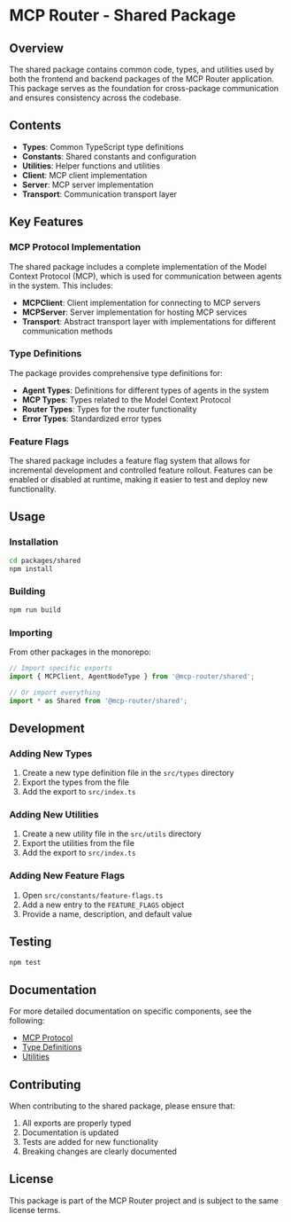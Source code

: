 # MCP Router - Shared Package

## Overview

The shared package contains common code, types, and utilities used by both the frontend and backend packages of the MCP Router application. This package serves as the foundation for cross-package communication and ensures consistency across the codebase.

## Contents

- **Types**: Common TypeScript type definitions
- **Constants**: Shared constants and configuration
- **Utilities**: Helper functions and utilities
- **Client**: MCP client implementation
- **Server**: MCP server implementation
- **Transport**: Communication transport layer

## Key Features

### MCP Protocol Implementation

The shared package includes a complete implementation of the Model Context Protocol (MCP), which is used for communication between agents in the system. This includes:

- **MCPClient**: Client implementation for connecting to MCP servers
- **MCPServer**: Server implementation for hosting MCP services
- **Transport**: Abstract transport layer with implementations for different communication methods

### Type Definitions

The package provides comprehensive type definitions for:

- **Agent Types**: Definitions for different types of agents in the system
- **MCP Types**: Types related to the Model Context Protocol
- **Router Types**: Types for the router functionality
- **Error Types**: Standardized error types

### Feature Flags

The shared package includes a feature flag system that allows for incremental development and controlled feature rollout. Features can be enabled or disabled at runtime, making it easier to test and deploy new functionality.

## Usage

### Installation

```bash
cd packages/shared
npm install
```

### Building

```bash
npm run build
```

### Importing

From other packages in the monorepo:

```typescript
// Import specific exports
import { MCPClient, AgentNodeType } from '@mcp-router/shared';

// Or import everything
import * as Shared from '@mcp-router/shared';
```

## Development

### Adding New Types

1. Create a new type definition file in the `src/types` directory
2. Export the types from the file
3. Add the export to `src/index.ts`

### Adding New Utilities

1. Create a new utility file in the `src/utils` directory
2. Export the utilities from the file
3. Add the export to `src/index.ts`

### Adding New Feature Flags

1. Open `src/constants/feature-flags.ts`
2. Add a new entry to the `FEATURE_FLAGS` object
3. Provide a name, description, and default value

## Testing

```bash
npm test
```

## Documentation

For more detailed documentation on specific components, see the following:

- [MCP Protocol](./src/README.md)
- [Type Definitions](./src/types/README.md)
- [Utilities](./src/utils/README.md)

## Contributing

When contributing to the shared package, please ensure that:

1. All exports are properly typed
2. Documentation is updated
3. Tests are added for new functionality
4. Breaking changes are clearly documented

## License

This package is part of the MCP Router project and is subject to the same license terms. 